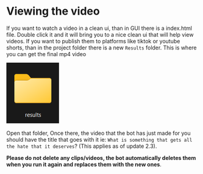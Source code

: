 # Viewing the video

If you want to watch a video in a clean ui, than in GUI there is a index.html file. Double click it and it will bring you to a nice clean ui that will help view videos. If you want to publish them to platforms like tiktok or youtube shorts, than in the project folder there is a new `Results` folder. This is where you can get the final mp4 video

![wtv](<.gitbook/assets/image (8).png>)

Open that folder, Once there, the video that the bot has just made for you should have the title that goes with it ie: `What is something that gets all the hate that it deserves`? (This applies as of update 2.3).

**Please do not delete any clips/videos, the bot automatically deletes them when you run it again and replaces them with the new ones**.
